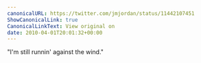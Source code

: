 ```yaml
---
canonicalURL: https://twitter.com/jmjordan/status/11442107451
ShowCanonicalLink: true
CanonicalLinkText: View original on
date: 2010-04-01T20:01:32+00:00
---
```

"I'm still runnin' against the wind."